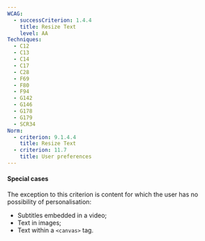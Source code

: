 ```yaml
---
WCAG:
  - successCriterion: 1.4.4
    title: Resize Text
    level: AA
Techniques:
  - C12
  - C13
  - C14
  - C17
  - C28
  - F69
  - F80
  - F94
  - G142
  - G146
  - G178
  - G179
  - SCR34
Norm:
  - criterion: 9.1.4.4
    title: Resize Text
  - criterion: 11.7
    title: User preferences
---
```


#### Special cases

The exception to this criterion is content for which the user has no possibility of personalisation:

- Subtitles embedded in a video;
- Text in images;
- Text within a `<canvas>` tag.
